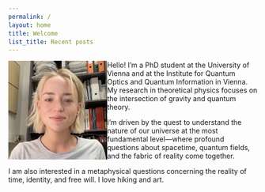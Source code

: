 ```yaml
---
permalink: /
layout: home
title: Welcome
list_title: Recent posts
---
```


<img align="left" src="./assets/imgs/selfie.jpg" width="200px"/>
Hello! I’m a PhD student at the University of Vienna and at the Institute for Quantum Optics and Quantum Information in Vienna. My research in theoretical physics focuses on the intersection of gravity and quantum theory. 



I’m driven by the quest to understand the nature of our universe at the most fundamental level—where profound questions about spacetime, quantum fields, and the fabric of reality come together.

I am also interested in a metaphysical questions concerning the reality of time, identity, and free will. I love hiking and art. 





